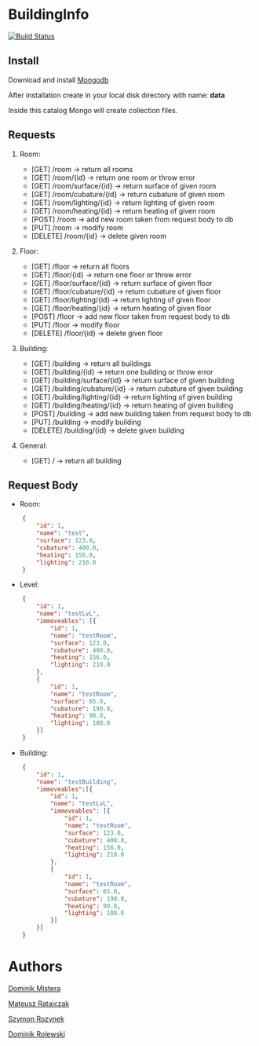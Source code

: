 # BuildingInfo
[![Build Status](https://travis-ci.org/drolewski/BuildingInfo.svg?branch=master)](https://travis-ci.org/drolewski/BuildingInfo)

## Install
Download and install [Mongodb](https://www.mongodb.com/download-center/community)

After installation create in your local disk directory with name: **data**

Inside this catalog Mongo will create collection files.

## Requests

1. Room: 
    * [GET] /room -> return all rooms
    * [GET] /room/{id} -> return one room or throw error
    * [GET] /room/surface/{id} -> return surface of given room
    * [GET] /room/cubature/{id} -> return cubature of given room
    * [GET] /room/lighting/{id} -> return lighting of given room
    * [GET] /room/heating/{id} -> return heating of given room
    * [POST] /room -> add new room taken from request body to db
    * [PUT] /room -> modify room
    * [DELETE] /room/{id} -> delete given room
    
2. Floor:
    * [GET] /floor -> return all floors
    * [GET] /floor/{id} -> return one floor or throw error
    * [GET] /floor/surface/{id} -> return surface of given floor
    * [GET] /floor/cubature/{id} -> return cubature of given floor
    * [GET] /floor/lighting/{id} -> return lighting of given floor
    * [GET] /floor/heating/{id} -> return heating of given floor
    * [POST] /floor -> add new floor taken from request body to db
    * [PUT] /floor -> modify floor
    * [DELETE] /floor/{id} -> delete given floor

3. Building:
    * [GET] /building -> return all buildings
    * [GET] /building/{id} -> return one building or throw error
    * [GET] /building/surface/{id} -> return surface of given building
    * [GET] /building/cubature/{id} -> return cubature of given building
    * [GET] /building/lighting/{id} -> return lighting of given building
    * [GET] /building/heating/{id} -> return heating of given building
    * [POST] /building -> add new building taken from request body to db
    * [PUT] /building -> modify building
    * [DELETE] /building/{id} -> delete given building
    
4. General:
    * [GET] / -> return all building
    
## Request Body
* Room:

```json
    {    
        "id": 1,
        "name": "test",
        "surface": 123.0,
        "cubature": 400.0,
        "heating": 156.0,
        "lighting": 210.0    
    }
```
    
* Level:
    
```json 
    {
        "id": 1,
        "name": "testLvL",
        "immoveables": [{
            "id": 1,
            "name": "testRoom",
            "surface": 123.0,
            "cubature": 400.0,
            "heating": 156.0,
            "lighting": 210.0   
        },
        {
            "id": 1,
            "name": "testRoom",
            "surface": 65.0,
            "cubature": 190.0,
            "heating": 90.0,
            "lighting": 100.0 
        }]
    }
```
    
* Building:

```json
    {
        "id": 1,
        "name": "testBuilding",
        "immoveables":[{
            "id": 1,
            "name": "testLvL",
            "immoveables": [{
                "id": 1,
                "name": "testRoom",
                "surface": 123.0,
                "cubature": 400.0,
                "heating": 156.0,
                "lighting": 210.0   
            },
            {
                "id": 1,
                "name": "testRoom",
                "surface": 65.0,
                "cubature": 190.0,
                "heating": 90.0,
                "lighting": 100.0 
            }]
        }]
    }
```

# Authors
[Dominik Mistera](https://github.com/DMistera)

[Mateusz Ratajczak](https://github.com/mateuszratajczak)

[Szymon Rozynek](https://github.com/SzymonRozynek)

[Dominik Rolewski](https://github.com/drolewski)
